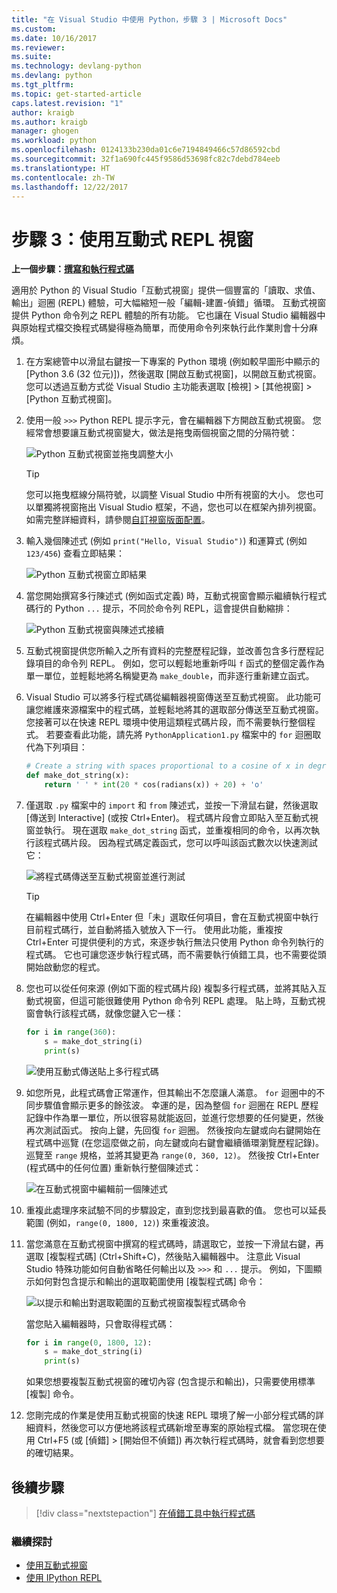 ```yaml
---
title: "在 Visual Studio 中使用 Python，步驟 3 | Microsoft Docs"
ms.custom: 
ms.date: 10/16/2017
ms.reviewer: 
ms.suite: 
ms.technology: devlang-python
ms.devlang: python
ms.tgt_pltfrm: 
ms.topic: get-started-article
caps.latest.revision: "1"
author: kraigb
ms.author: kraigb
manager: ghogen
ms.workload: python
ms.openlocfilehash: 0124133b230da01c6e7194849466c57d86592cbd
ms.sourcegitcommit: 32f1a690fc445f9586d53698fc82c7debd784eeb
ms.translationtype: HT
ms.contentlocale: zh-TW
ms.lasthandoff: 12/22/2017
---
```

# <a name="step-3-using-the-interactive-repl-window"></a>步驟 3：使用互動式 REPL 視窗

**上一個步驟：[撰寫和執行程式碼](vs-tutorial-01-02.md)**

適用於 Python 的 Visual Studio「互動式視窗」提供一個豐富的「讀取、求值、輸出」迴圈 (REPL) 體驗，可大幅縮短一般「編輯-建置-偵錯」循環。 互動式視窗提供 Python 命令列之 REPL 體驗的所有功能。 它也讓在 Visual Studio 編輯器中與原始程式檔交換程式碼變得極為簡單，而使用命令列來執行此作業則會十分麻煩。

1. 在方案總管中以滑鼠右鍵按一下專案的 Python 環境 (例如較早圖形中顯示的 [Python 3.6 (32 位元)])，然後選取 [開啟互動式視窗]，以開啟互動式視窗。 您可以透過互動方式從 Visual Studio 主功能表選取 [檢視] > [其他視窗] > [Python 互動式視窗]。

1. 使用一般 `>>>` Python REPL 提示字元，會在編輯器下方開啟互動式視窗。 您經常會想要讓互動式視窗變大，做法是拖曳兩個視窗之間的分隔符號：

    ![Python 互動式視窗並拖曳調整大小](media/vs-getting-started-python-11-interactive1b.png)

    > [!Tip]
    > 您可以拖曳框線分隔符號，以調整 Visual Studio 中所有視窗的大小。 您也可以單獨將視窗拖出 Visual Studio 框架，不過，您也可以在框架內排列視窗。 如需完整詳細資料，請參閱<a href="https://docs.microsoft.com/visualstudio/ide/customizing-window-layouts-in-visual-studio" target="_blank">自訂視窗版面配置</a>。

1. 輸入幾個陳述式 (例如 `print("Hello, Visual Studio")`) 和運算式 (例如 `123/456`) 查看立即結果：

    ![Python 互動式視窗立即結果](media/vs-getting-started-python-12-interactive2.png)

1. 當您開始撰寫多行陳述式 (例如函式定義) 時，互動式視窗會顯示繼續執行程式碼行的 Python `...` 提示，不同於命令列 REPL，這會提供自動縮排：

    ![Python 互動式視窗與陳述式接續](media/vs-getting-started-python-13-interactive3.png)

1. 互動式視窗提供您所輸入之所有資料的完整歷程記錄，並改善包含多行歷程記錄項目的命令列 REPL。 例如，您可以輕鬆地重新呼叫 `f` 函式的整個定義作為單一單位，並輕鬆地將名稱變更為 `make_double`，而非逐行重新建立函式。

1. Visual Studio 可以將多行程式碼從編輯器視窗傳送至互動式視窗。 此功能可讓您維護來源檔案中的程式碼，並輕鬆地將其的選取部分傳送至互動式視窗。 您接著可以在快速 REPL 環境中使用這類程式碼片段，而不需要執行整個程式。 若要查看此功能，請先將 `PythonApplication1.py` 檔案中的 `for` 迴圈取代為下列項目：

    ```python
    # Create a string with spaces proportional to a cosine of x in degrees
    def make_dot_string(x):
        return ' ' * int(20 * cos(radians(x)) + 20) + 'o'
    ```

1. 僅選取 `.py` 檔案中的 `import` 和 `from` 陳述式，並按一下滑鼠右鍵，然後選取 [傳送到 Interactive] (或按 Ctrl+Enter)。 程式碼片段會立即貼入至互動式視窗並執行。 現在選取 `make_dot_string` 函式，並重複相同的命令，以再次執行該程式碼片段。 因為程式碼定義函式，您可以呼叫該函式數次以快速測試它：

    ![將程式碼傳送至互動式視窗並進行測試](media/vs-getting-started-python-14-interactive4.png)

    > [!Tip]
    > 在編輯器中使用 Ctrl+Enter 但「未」選取任何項目，會在互動式視窗中執行目前程式碼行，並自動將插入號放入下一行。 使用此功能，重複按 Ctrl+Enter 可提供便利的方式，來逐步執行無法只使用 Python 命令列執行的程式碼。 它也可讓您逐步執行程式碼，而不需要執行偵錯工具，也不需要從頭開始啟動您的程式。

1. 您也可以從任何來源 (例如下面的程式碼片段) 複製多行程式碼，並將其貼入互動式視窗，但這可能很難使用 Python 命令列 REPL 處理。 貼上時，互動式視窗會執行該程式碼，就像您鍵入它一樣：

    ```python
    for i in range(360):
        s = make_dot_string(i)
        print(s)
    ```

    ![使用互動式傳送貼上多行程式碼](media/vs-getting-started-python-15-interactive5.png)

1. 如您所見，此程式碼會正常運作，但其輸出不怎麼讓人滿意。 `for` 迴圈中的不同步驟值會顯示更多的餘弦波。 幸運的是，因為整個 `for` 迴圈在 REPL 歷程記錄中作為單一單位，所以很容易就能返回，並進行您想要的任何變更，然後再次測試函式。 按向上鍵，先回復 `for` 迴圈。 然後按向左鍵或向右鍵開始在程式碼中巡覽 (在您這麼做之前，向左鍵或向右鍵會繼續循環瀏覽歷程記錄)。 巡覽至 `range` 規格，並將其變更為 `range(0, 360, 12)`。 然後按 Ctrl+Enter (程式碼中的任何位置) 重新執行整個陳述式：

    ![在互動式視窗中編輯前一個陳述式](media/vs-getting-started-python-16-interactive6.png)

1. 重複此處理序來試驗不同的步驟設定，直到您找到最喜歡的值。 您也可以延長範圍 (例如，`range(0, 1800, 12)`) 來重複波浪。
 
1. 當您滿意在互動式視窗中撰寫的程式碼時，請選取它，並按一下滑鼠右鍵，再選取 [複製程式碼] (Ctrl+Shift+C)，然後貼入編輯器中。 注意此 Visual Studio 特殊功能如何自動省略任何輸出以及 `>>>` 和 `...` 提示。 例如，下圖顯示如何對包含提示和輸出的選取範圍使用 [複製程式碼] 命令：

    ![以提示和輸出對選取範圍的互動式視窗複製程式碼命令](media/vs-getting-started-python-17-interactive7.png)

    當您貼入編輯器時，只會取得程式碼：

    ```python
    for i in range(0, 1800, 12):
        s = make_dot_string(i)
        print(s)
    ```

    如果您想要複製互動式視窗的確切內容 (包含提示和輸出)，只需要使用標準 [複製] 命令。

1. 您剛完成的作業是使用互動式視窗的快速 REPL 環境了解一小部分程式碼的詳細資料，然後您可以方便地將該程式碼新增至專案的原始程式檔。 當您現在使用 Ctrl+F5 (或 [偵錯] > [開始但不偵錯]) 再次執行程式碼時，就會看到您想要的確切結果。

## <a name="next-steps"></a>後續步驟

> [!div class="nextstepaction"]
> [在偵錯工具中執行程式碼](vs-tutorial-01-04.md)

### <a name="going-deeper"></a>繼續探討

- [使用互動式視窗](interactive-repl.md)
- [使用 IPython REPL](interactive-repl-ipython.md)
